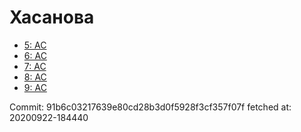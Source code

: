 # Хасанова
- [5: AC](5.md)
- [6: AC](6.md)
- [7: AC](7.md)
- [8: AC](8.md)
- [9: AC](9.md)

Commit: 91b6c03217639e80cd28b3d0f5928f3cf357f07f
 fetched at: 20200922-184440
